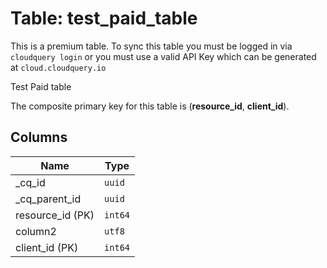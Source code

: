 # Table: test_paid_table

This is a premium table. To sync this table you must be logged in via `cloudquery login` or you must use a valid API Key which can be generated at `cloud.cloudquery.io`

Test Paid table

The composite primary key for this table is (**resource_id**, **client_id**).

## Columns

| Name          | Type          |
| ------------- | ------------- |
|_cq_id|`uuid`|
|_cq_parent_id|`uuid`|
|resource_id (PK)|`int64`|
|column2|`utf8`|
|client_id (PK)|`int64`|